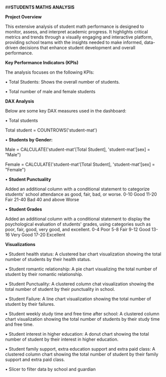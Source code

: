 ##**STUDENTS MATHS ANALYSIS**


**Project Overview**

This extensive analysis of student math performance is designed to monitor, assess, and interpret academic progress. It highlights critical metrics and trends through a visually engaging and interactive platform, providing school teams with the insights needed to make informed, data-driven decisions that enhance student development and overall performance.

**Key Performance Indicators (KPIs)**

The analysis focuses on the following KPIs:

•	Total Students:  Shows the overall number of students.

•	Total number of male and female students

**DAX Analysis**

Below are some key DAX measures used in the dashboard:

•	Total students

Total student = COUNTROWS('student-mat')

•	**Students by Gender:**

Male = CALCULATE('student-mat'[Total Student], 'student-mat'[sex] = "Male")

Female = CALCULATE('student-mat'[Total Student], 'student-mat'[sex] = "Female")

•	**Student Punctuality**

Added an additional column with a conditional statement to categorize students' school attendance as good, fair, bad, or worse.
0-10	Good
11-20	Fair
21-40	Bad
40 and above  Worse 

•	**Student Grades**

Added an additional column with a conditional statement to display the psychological evaluation of students' grades, using categories such as poor, fair, good, very good, and excellent.
0-4	Poor
5-8	Fair
9-12	Good
13-16	 Very Good
17-20	 Excellent

**Visualizations**

•	Student health status: A clustered bar chart visualization showing the total number of students by their health status.

•	Student romantic relationship: A pie chart visualizing the total number of student by their romantic relationship.

•	Student Punctuality: A clustered column chat visualization showing the total number of student by their punctuality in school.

•	Student Failure: A line chart visualization showing the total number of student by their failures.

•	Student weekly study time and free time after school: A clustered column chart visualization showing the total number of students by their study time and free time.

•	Student interest in higher education: A donut chart showing the total number of student by their interest in higher education.

•	Student family support, extra education support and extra paid class: A clustered column chart showing the total number of student by their family support and extra paid class.

•	Slicer to filter data by school and guardian

